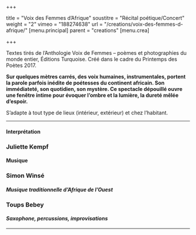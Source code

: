 +++

title = "Voix des Femmes d’Afrique"
soustitre = "Récital poétique/Concert"
weight = "2"
vimeo = "188274638"
url = "/creations/voix-des-femmes-d-afrique/"
[menu.principal]
parent = "creations"
[menu.crea]

+++

Textes tirés de l’Anthologie Voix de Femmes – poèmes et photographies du monde entier, Éditions Turquoise. Créé dans le cadre du Printemps des Poètes 2017.

**Sur quelques mètres carrés, des voix humaines, instrumentales, portent la parole parfois inédite de poétesses du continent africain. Son immédiateté, son quotidien, son mystère. Ce spectacle dépouillé ouvre une fenêtre intime pour évoquer l’ombre et la lumière, la dureté mêlée d’espoir.**

S’adapte à tout type de lieux (intérieur, extérieur) et chez l’habitant.

___
#### Interprétation
### Juliette Kempf
#### Musique
### Simon Winsé
#### *Musique traditionnelle d’Afrique de l’Ouest*

### Toups Bebey
#### *Saxophone, percussions, improvisations*
___